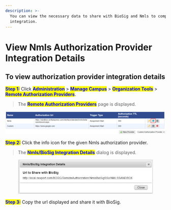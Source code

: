 ```yaml
---
description: >-
  You can view the necessary data to share with BioSig and Nmls to complete the
  integration.
---
```


# View Nmls Authorization Provider Integration Details

## **To view authorization provider integration details**

<mark style="color:blue;">**Step 1:**</mark> Click <mark style="color:blue;">**Administration**</mark> > <mark style="color:blue;">**Manage Campus**</mark> > <mark style="color:blue;">**Organization Tools**</mark> > <mark style="color:blue;">**Remote Authorization Providers**</mark>.

> The <mark style="color:blue;">**Remote Authorization Providers**</mark> page is displayed.

![](../../../../../.gitbook/assets/ViewNmlsIntegrationDetails.png)

<mark style="color:blue;">**Step 2:**</mark> Click the info icon for the given Nmls authorization provider.

> The <mark style="color:blue;">**Nmls/BioSig Integration Details**</mark> dialog is displayed.

<figure><img src="../../../../../.gitbook/assets/image (41).png" alt=""><figcaption></figcaption></figure>

<mark style="color:blue;">**Step 3:**</mark> Copy the url displayed and share it with BioSig.

